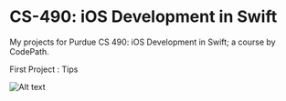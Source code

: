 # CS-490: iOS Development in Swift
My projects for Purdue CS 490: iOS Development in Swift; a course by CodePath.

First Project : Tips

![Alt text](Tips/Gelei_tips_demo.gif?raw=true "Git Demo")